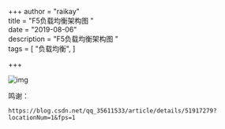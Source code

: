 +++
author = "raikay"  
title = "F5负载均衡架构图 "  
date = "2019-08-06"  
description = "F5负载均衡架构图 "  
tags = [
    "负载均衡",
]  

+++

![img](http://blogimg.raikay.com/330630931197071360.gif)

鸣谢：

```
https://blog.csdn.net/qq_35611533/article/details/51917279?locationNum=1&fps=1
```